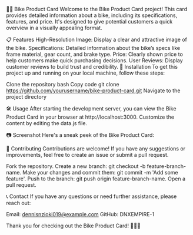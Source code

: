 🚴‍♂️ Bike Product Card
Welcome to the Bike Product Card project! This card provides detailed information about a bike, including its specifications, features, and price. It's designed to give potential customers a quick overview in a visually appealing format.

 <!-- Replace with an actual image URL -->

📋 Features
High-Resolution Image: Display a clear and attractive image of the bike.
Specifications: Detailed information about the bike’s specs like frame material, gear count, and brake type.
Price: Clearly shown price to help customers make quick purchasing decisions.
User Reviews: Display customer reviews to build trust and credibility.
🔧 Installation
To get this project up and running on your local machine, follow these steps:

Clone the repository
bash
Copy code
git clone https://github.com/yourusername/bike-product-card.git
Navigate to the project directory

🛠️ Usage
After starting the development server, you can view the Bike Product Card in your browser at http://localhost:3000. Customize the content by editing the data.js file.

📷 Screenshot
Here's a sneak peek of the Bike Product Card:

 <!-- Replace with an actual screenshot URL -->

🤝 Contributing
Contributions are welcome! If you have any suggestions or improvements, feel free to create an issue or submit a pull request.

Fork the repository.
Create a new branch: git checkout -b feature-branch-name.
Make your changes and commit them: git commit -m 'Add some feature'.
Push to the branch: git push origin feature-branch-name.
Open a pull request.

📞 Contact
If you have any questions or need further assistance, please reach out:

Email: dennisnzioki019@example.com
GitHub: DNXEMPIRE-1

Thank you for checking out the Bike Product Card! 🚴‍♂️✨

